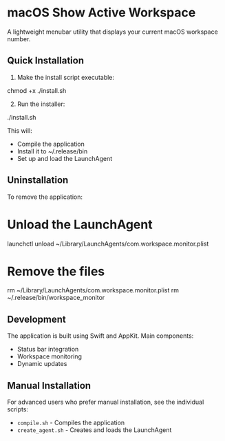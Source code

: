 # macOS Show Active Workspace

A lightweight menubar utility that displays your current macOS workspace number.

## Quick Installation

1. Make the install script executable:

chmod +x ./install.sh

2. Run the installer:

./install.sh

This will:
- Compile the application
- Install it to ~/.release/bin
- Set up and load the LaunchAgent

## Uninstallation

To remove the application:

# Unload the LaunchAgent
launchctl unload ~/Library/LaunchAgents/com.workspace.monitor.plist

# Remove the files
rm ~/Library/LaunchAgents/com.workspace.monitor.plist
rm ~/.release/bin/workspace_monitor

## Development

The application is built using Swift and AppKit. Main components:
- Status bar integration
- Workspace monitoring
- Dynamic updates

## Manual Installation

For advanced users who prefer manual installation, see the individual scripts:
- `compile.sh` - Compiles the application
- `create_agent.sh` - Creates and loads the LaunchAgent